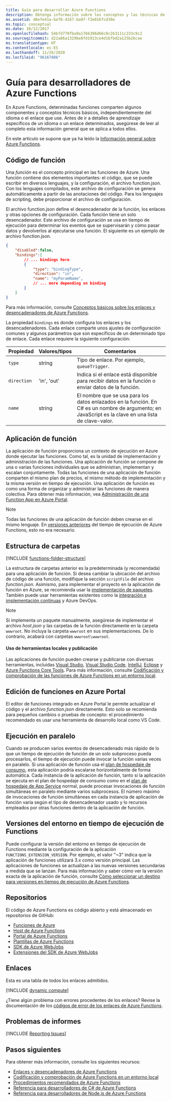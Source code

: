```yaml
---
title: Guía para desarrollar Azure Functions
description: Obtenga información sobre los conceptos y las técnicas de Azure Functions que necesita para desarrollar funciones en Azure, en todos los lenguajes de programación y enlaces.
ms.assetid: d8efe41a-bef8-4167-ba97-f3e016fcd39e
ms.topic: conceptual
ms.date: 10/12/2017
ms.openlocfilehash: 54bfd770fba9a1766396d66c0c263111c233c9c2
ms.sourcegitcommit: d22a86a1329be8fd1913ce4d1bfbd2a125b2bcae
ms.translationtype: HT
ms.contentlocale: es-ES
ms.lasthandoff: 11/26/2020
ms.locfileid: "96167886"
---
```

# <a name="azure-functions-developer-guide"></a>Guía para desarrolladores de Azure Functions
En Azure Functions, determinadas funciones comparten algunos componentes y conceptos técnicos básicos, independientemente del idioma o el enlace que use. Antes de ir a detalles de aprendizaje específicos de un idioma o un enlace determinados, asegúrese de leer al completo esta información general que se aplica a todos ellos.

En este artículo se supone que ya ha leído la [Información general sobre Azure Functions](functions-overview.md).

## <a name="function-code"></a>Código de función
Una *función* es el concepto principal en las funciones de Azure. Una función contiene dos elementos importantes: el código, que se puede escribir en diversos lenguajes, y la configuración, el archivo function.json. Con los lenguajes compilados, este archivo de configuración se genera automáticamente a partir de las anotaciones del código. Para los lenguajes de scripting, debe proporcionar el archivo de configuración.

El archivo function.json define el desencadenador de la función, los enlaces y otras opciones de configuración. Cada función tiene un solo desencadenador. Este archivo de configuración se usa en tiempo de ejecución para determinar los eventos que se supervisarán y cómo pasar datos y devolverlos al ejecutarse una función. El siguiente es un ejemplo de archivo function.json.

```json
{
    "disabled":false,
    "bindings":[
        // ... bindings here
        {
            "type": "bindingType",
            "direction": "in",
            "name": "myParamName",
            // ... more depending on binding
        }
    ]
}
```

Para más información, consulte [Conceptos básicos sobre los enlaces y desencadenadores de Azure Functions](functions-triggers-bindings.md).

La propiedad `bindings` es donde configura los enlaces y los desencadenadores. Cada enlace comparte unos ajustes de configuración comunes y algunos parámetros que son específicos de un determinado tipo de enlace. Cada enlace requiere la siguiente configuración:

| Propiedad | Valores/tipos | Comentarios |
| --- | --- | --- |
| `type` |string |Tipo de enlace. Por ejemplo, `queueTrigger`. |
| `direction` |'in', 'out' |Indica si el enlace está disponible para recibir datos en la función o enviar datos de la función. |
| `name` |string |El nombre que se usa para los datos enlazados en la función. En C# es un nombre de argumento; en JavaScript es la clave en una lista de clave-valor. |

## <a name="function-app"></a>Aplicación de función
La aplicación de función proporciona un contexto de ejecución en Azure donde ejecutar las funciones. Como tal, es la unidad de implementación y administración de las funciones. Una aplicación de función se compone de una o varias funciones individuales que se administran, implementan y escalan conjuntamente. Todas las funciones de una aplicación de función comparten el mismo plan de precios, el mismo método de implementación y la misma versión en tiempo de ejecución. Una aplicación de función es como una forma de organizar y administrar las funciones de manera colectiva. Para obtener más información, vea [Administración de una Function App en Azure Portal](functions-how-to-use-azure-function-app-settings.md). 

> [!NOTE]
> Todas las funciones de una aplicación de función deben crearse en el mismo lenguaje. En [versiones anteriores](functions-versions.md) del tiempo de ejecución de Azure Functions, esto no era necesario.

## <a name="folder-structure"></a>Estructura de carpetas
[!INCLUDE [functions-folder-structure](../../includes/functions-folder-structure.md)]

La estructura de carpetas anterior es la predeterminada (y recomendada) para una aplicación de función. Si desea cambiar la ubicación del archivo de código de una función, modifique la sección `scriptFile` del archivo _function.json_. Asimismo, para implementar el proyecto en la aplicación de función en Azure, se recomienda usar la [implementación de paquetes](deployment-zip-push.md). También puede usar herramientas existentes como la [integración e implementación continuas](functions-continuous-deployment.md) y Azure DevOps.

> [!NOTE]
> Si implementa un paquete manualmente, asegúrese de implementar el archivo _host.json_ y las carpetas de la función directamente en la carpeta `wwwroot`. No incluya la carpeta `wwwroot` en sus implementaciones. De lo contrario, acabará con carpetas `wwwroot\wwwroot`.

#### <a name="use-local-tools-and-publishing"></a>Uso de herramientas locales y publicación
Las aplicaciones de función pueden crearse y publicarse con diversas herramientas, incluidas [Visual Studio](./functions-develop-vs.md), [Visual Studio Code](./create-first-function-vs-code-csharp.md), [IntelliJ](./functions-create-maven-intellij.md), [Eclipse](./functions-create-maven-eclipse.md) y [Azure Functions Core Tools](./functions-develop-local.md). Para más información, consulte [Codificación y comprobación de las funciones de Azure Functions en un entorno local](./functions-develop-local.md).

<!--NOTE: I've removed documentation on FTP, because it does not sync triggers on the consumption plan --glenga -->

## <a name="how-to-edit-functions-in-the-azure-portal"></a><a id="fileupdate"></a> Edición de funciones en Azure Portal
El editor de funciones integrado en Azure Portal le permite actualizar el código y el archivo *function.json* directamente. Esto solo se recomienda para pequeños cambios o pruebas de concepto: el procedimiento recomendado es usar una herramienta de desarrollo local como VS Code.

## <a name="parallel-execution"></a>Ejecución en paralelo
Cuando se producen varios eventos de desencadenado más rápido de lo que un tiempo de ejecución de función de un solo subproceso pueda procesarlos, el tiempo de ejecución puede invocar la función varias veces en paralelo.  Si una aplicación de función usa el [plan de hospedaje de consumo](functions-scale.md#how-the-consumption-and-premium-plans-work), esta aplicación podría escalarse horizontalmente de forma automática.  Cada instancia de la aplicación de función, tanto si la aplicación se ejecuta en el plan de hospedaje de consumo como en el [plan de hospedaje de App Service](../app-service/overview-hosting-plans.md) normal, puede procesar invocaciones de función simultáneas en paralelo mediante varios subprocesos.  El número máximo de invocaciones de función simultáneas en cada instancia de aplicación de función varía según el tipo de desencadenador usado y lo recursos empleados por otras funciones dentro de la aplicación de función.

## <a name="functions-runtime-versioning"></a>Versiones del entorno en tiempo de ejecución de Functions

Puede configurar la versión del entorno en tiempo de ejecución de Functions mediante la configuración de la aplicación `FUNCTIONS_EXTENSION_VERSION`. Por ejemplo, el valor "~3" indica que la aplicación de funciones utilizará 3.x como versión principal. Las aplicaciones de funciones se actualizan a las nuevas versiones secundarias a medida que se lanzan. Para más información y saber cómo ver la versión exacta de la aplicación de función, consulte [Cómo seleccionar un destino para versiones en tiempo de ejecución de Azure Functions](set-runtime-version.md).

## <a name="repositories"></a>Repositorios
El código de Azure Functions es código abierto y está almacenado en repositorios de GitHub:

* [Funciones de Azure](https://github.com/Azure/Azure-Functions)
* [Host de Azure Functions](https://github.com/Azure/azure-functions-host/)
* [Portal de Azure Functions](https://github.com/azure/azure-functions-ux)
* [Plantillas de Azure Functions](https://github.com/azure/azure-functions-templates)
* [SDK de Azure WebJobs](https://github.com/Azure/azure-webjobs-sdk/)
* [Extensiones del SDK de Azure WebJobs](https://github.com/Azure/azure-webjobs-sdk-extensions/)

## <a name="bindings"></a>Enlaces
Esta es una tabla de todos los enlaces admitidos.

[!INCLUDE [dynamic compute](../../includes/functions-bindings.md)]

¿Tiene algún problema con errores procedentes de los enlaces? Revise la documentación de los [códigos de error de los enlaces de Azure Functions](functions-bindings-error-pages.md).

## <a name="reporting-issues"></a>Problemas de informes
[!INCLUDE [Reporting Issues](../../includes/functions-reporting-issues.md)]

## <a name="next-steps"></a>Pasos siguientes
Para obtener más información, consulte los siguientes recursos:

* [Enlaces y desencadenadores de Azure Functions](functions-triggers-bindings.md)
* [Codificación y comprobación de Azure Functions en un entorno local](./functions-develop-local.md)
* [Procedimientos recomendados de Azure Functions](functions-best-practices.md)
* [Referencia para desarrolladores de C# de Azure Functions](functions-dotnet-class-library.md)
* [Referencia para desarrolladores de Node.js de Azure Functions](functions-reference-node.md)